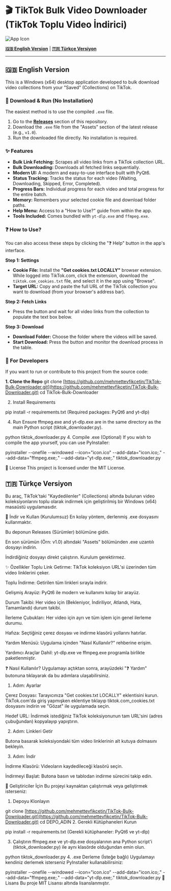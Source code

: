 # 🎬 TikTok Bulk Video Downloader (TikTok Toplu Video İndirici)

![App Icon](https://raw.githubusercontent.com/mehmettevfikcetin/TikTok-Bulk-Downloader/main/icon.ico)

[**🇬🇧 English Version**](#-english-version) | [**🇹🇷 Türkçe Versiyon**](#-türkçe-versiyon)

---

## 🇬🇧 English Version

This is a Windows (x64) desktop application developed to bulk download video collections from your "Saved" (Collections) on TikTok.

### 🚀 Download & Run (No Installation)

The easiest method is to use the compiled `.exe` file.

1.  Go to the [**Releases**](https://github.com/mehmettevfikcetin/TikTok-Bulk-Downloader/releases) section of this repository.
2.  Download the `.exe` file from the "Assets" section of the latest release (e.g., `v1.0`).
3.  Run the downloaded file directly. No installation is required.

### ✨ Features

* **Bulk Link Fetching:** Scrapes all video links from a TikTok collection URL.
* **Bulk Downloading:** Downloads all fetched links sequentially.
* **Modern UI:** A modern and easy-to-use interface built with PyQt6.
* **Status Tracking:** Tracks the status for each video (Waiting, Downloading, Skipped, Error, Completed).
* **Progress Bars:** Individual progress for each video and total progress for the entire batch.
* **Memory:** Remembers your selected cookie file and download folder paths.
* **Help Menu:** Access to a "How to Use?" guide from within the app.
* **Tools Included:** Comes bundled with `yt-dlp.exe` and `ffmpeg.exe`.

### ❓ How to Use?

You can also access these steps by clicking the "❓ Help" button in the app's interface.

**Step 1: Settings**
* **Cookie File:** Install the **"Get cookies.txt LOCALLY"** browser extension. While logged into TikTok.com, click the extension, download the `tiktok.com_cookies.txt` file, and select it in the app using "Browse".
* **Target URL:** Copy and paste the full URL of the TikTok collection you want to download (from your browser's address bar).

**Step 2: Fetch Links**
* Press the button and wait for all video links from the collection to populate the text box below.

**Step 3: Download**
* **Download Folder:** Choose the folder where the videos will be saved.
* **Start Download:** Press the button and monitor the download process in the table.

### 🐍 For Developers

If you want to run or contribute to this project from the source code:

**1. Clone the Repo**
git clone [https://github.com/mehmettevfikcetin/TikTok-Bulk-Downloader.git](https://github.com/mehmettevfikcetin/TikTok-Bulk-Downloader.git)
cd TikTok-Bulk-Downloader

2. Install Requirements
   
pip install -r requirements.txt
(Required packages: PyQt6 and yt-dlp)

4. Run Ensure ffmpeg.exe and yt-dlp.exe are in the same directory as the main Python script (tiktok_downloader.py).

python tiktok_downloader.py
4. Compile .exe (Optional) If you wish to compile the app yourself, you can use PyInstaller:

pyinstaller --onefile --windowed --icon="icon.ico" --add-data="icon.ico;." --add-data="ffmpeg.exe;." --add-data="yt-dlp.exe;." tiktok_downloader.py

📜 License
This project is licensed under the MIT License.

## 🇹🇷 Türkçe Versiyon
Bu araç, TikTok'taki "Kaydedilenler" (Collections) altında bulunan video koleksiyonlarını toplu olarak indirmek için geliştirilmiş bir Windows (x64) masaüstü uygulamasıdır.

🚀 İndir ve Kullan (Kurulumsuz)
En kolay yöntem, derlenmiş .exe dosyasını kullanmaktır.

Bu deponun Releases (Sürümler) bölümüne gidin.

En son sürümün (Örn: v1.0) altındaki "Assets" bölümünden .exe uzantılı dosyayı indirin.

İndirdiğiniz dosyayı direkt çalıştırın. Kurulum gerektirmez.

✨ Özellikler
Toplu Link Getirme: TikTok koleksiyon URL'si üzerinden tüm video linklerini çeker.

Toplu İndirme: Getirilen tüm linkleri sırayla indirir.

Gelişmiş Arayüz: PyQt6 ile modern ve kullanımı kolay bir arayüz.

Durum Takibi: Her video için (Bekleniyor, İndiriliyor, Atlandı, Hata, Tamamlandı) durum takibi.

İlerleme Çubukları: Her video için ayrı ve tüm işlem için genel ilerleme durumu.

Hafıza: Seçtiğiniz çerez dosyası ve indirme klasörü yollarını hatırlar.

Yardım Menüsü: Uygulama içinden "Nasıl Kullanılır?" rehberine erişim.

Yardımcı Araçlar Dahil: yt-dlp.exe ve ffmpeg.exe programla birlikte paketlenmiştir.

❓ Nasıl Kullanılır?
Uygulamayı açtıktan sonra, arayüzdeki "❓ Yardım" butonuna tıklayarak da bu adımlara ulaşabilirsiniz.

1. Adım: Ayarlar

Çerez Dosyası: Tarayıcınıza "Get cookies.txt LOCALLY" eklentisini kurun. TikTok.com'da giriş yapmışken eklentiye tıklayıp tiktok.com_cookies.txt dosyasını indirin ve "Gözat" ile uygulamada seçin.

Hedef URL: İndirmek istediğiniz TikTok koleksiyonunun tam URL'sini (adres çubuğundan) kopyalayıp yapıştırın.

2. Adım: Linkleri Getir

Butona basarak koleksiyondaki tüm video linklerinin alt kutuya dolmasını bekleyin.

3. Adım: İndir

İndirme Klasörü: Videoların kaydedileceği klasörü seçin.

İndirmeyi Başlat: Butona basın ve tablodan indirme sürecini takip edin.

🐍 Geliştiriciler İçin
Bu projeyi kaynaktan çalıştırmak veya geliştirmek isterseniz:

1. Depoyu Klonlayın

git clone [https://github.com/mehmettevfikcetin/TikTok-Bulk-Downloader.git](https://github.com/mehmettevfikcetin/TikTok-Bulk-Downloader.git)
cd DEPO_ADIN
2. Gerekli Kütüphaneleri Kurun


pip install -r requirements.txt
(Gerekli kütüphaneler: PyQt6 ve yt-dlp)

3. Çalıştırın ffmpeg.exe ve yt-dlp.exe dosyalarının ana Python script'i (tiktok_downloader.py) ile aynı klasörde olduğundan emin olun.

python tiktok_downloader.py
4. .exe Derleme (İsteğe bağlı) Uygulamayı kendiniz derlemek isterseniz PyInstaller kullanabilirsiniz:

pyinstaller --onefile --windowed --icon="icon.ico" --add-data="icon.ico;." --add-data="ffmpeg.exe;." --add-data="yt-dlp.exe;." tiktok_downloader.py
📜 Lisans
  Bu proje MIT Lisansı altında lisanslanmıştır.
